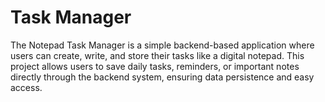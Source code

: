 # Task Manager

The Notepad Task Manager is a simple backend-based application where users can create, write, and store their tasks like a digital notepad.
This project allows users to save daily tasks, reminders, or important notes directly through the backend system, ensuring data persistence and easy access.
